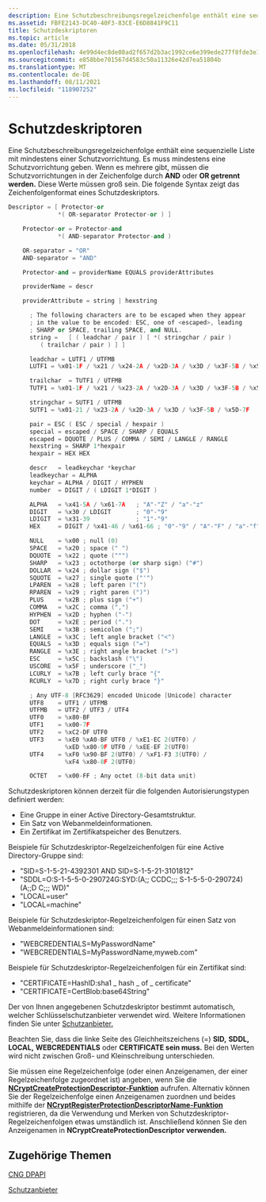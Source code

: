 ```yaml
---
description: Eine Schutzbeschreibungsregelzeichenfolge enthält eine sequenzielle Liste mit mindestens einer Schutzvorrichtung.
ms.assetid: FBFE2143-DC40-40F3-83CE-E6D8841F9C11
title: Schutzdeskriptoren
ms.topic: article
ms.date: 05/31/2018
ms.openlocfilehash: 4e99d4ec8de08ad2f657d2b3ac1992ce6e399ede277f8fde3e12f0732571b01a
ms.sourcegitcommit: e858bbe701567d4583c50a11326e42d7ea51804b
ms.translationtype: MT
ms.contentlocale: de-DE
ms.lasthandoff: 08/11/2021
ms.locfileid: "118907252"
---
```

# <a name="protection-descriptors"></a>Schutzdeskriptoren

Eine Schutzbeschreibungsregelzeichenfolge enthält eine sequenzielle Liste mit mindestens einer Schutzvorrichtung. Es muss mindestens eine Schutzvorrichtung geben. Wenn es mehrere gibt, müssen die Schutzvorrichtungen in der Zeichenfolge durch **AND** oder **OR getrennt werden.** Diese Werte müssen groß sein. Die folgende Syntax zeigt das Zeichenfolgenformat eines Schutzdeskriptors.


```C++
Descriptor = [ Protector-or
              *( OR-separator Protector-or ) ]

    Protector-or = Protector-and
              *( AND-separator Protector-and )

    OR-separator = "OR"
    AND-separator = "AND"

    Protector-and = providerName EQUALS providerAttributes

    providerName = descr

    providerAttribute = string | hexstring

      ; The following characters are to be escaped when they appear
      ; in the value to be encoded: ESC, one of <escaped>, leading
      ; SHARP or SPACE, trailing SPACE, and NULL.
      string =   [ ( leadchar / pair ) [ *( stringchar / pair )
         ( trailchar / pair ) ] ]

      leadchar = LUTF1 / UTFMB
      LUTF1 = %x01-1F / %x21 / %x24-2A / %x2D-3A / %x3D / %x3F-5B / %x5D-7F

      trailchar  = TUTF1 / UTFMB
      TUTF1 = %x01-1F / %x21 / %x23-2A / %x2D-3A / %x3D / %x3F-5B / %x5D-7F

      stringchar = SUTF1 / UTFMB
      SUTF1 = %x01-21 / %x23-2A / %x2D-3A / %x3D / %x3F-5B / %x5D-7F

      pair = ESC ( ESC / special / hexpair )
      special = escaped / SPACE / SHARP / EQUALS
      escaped = DQUOTE / PLUS / COMMA / SEMI / LANGLE / RANGLE
      hexstring = SHARP 1*hexpair
      hexpair = HEX HEX

      descr   = leadkeychar *keychar
      leadkeychar = ALPHA
      keychar = ALPHA / DIGIT / HYPHEN
      number  = DIGIT / ( LDIGIT 1*DIGIT )

      ALPHA   = %x41-5A / %x61-7A   ; "A"-"Z" / "a"-"z"
      DIGIT   = %x30 / LDIGIT       ; "0"-"9"
      LDIGIT  = %x31-39             ; "1"-"9"
      HEX     = DIGIT / %x41-46 / %x61-66 ; "0"-"9" / "A"-"F" / "a"-"f"

      NULL    = %x00 ; null (0)
      SPACE   = %x20 ; space (" ")
      DQUOTE  = %x22 ; quote (""")
      SHARP   = %x23 ; octothorpe (or sharp sign) ("#")
      DOLLAR  = %x24 ; dollar sign ("$")
      SQUOTE  = %x27 ; single quote ("'")
      LPAREN  = %x28 ; left paren ("(")
      RPAREN  = %x29 ; right paren (")")
      PLUS    = %x2B ; plus sign ("+")
      COMMA   = %x2C ; comma (",")
      HYPHEN  = %x2D ; hyphen ("-")
      DOT     = %x2E ; period (".")
      SEMI    = %x3B ; semicolon (";")
      LANGLE  = %x3C ; left angle bracket ("<")
      EQUALS  = %x3D ; equals sign ("=")
      RANGLE  = %x3E ; right angle bracket (">")
      ESC     = %x5C ; backslash ("\")
      USCORE  = %x5F ; underscore ("_")
      LCURLY  = %x7B ; left curly brace "{"
      RCURLY  = %x7D ; right curly brace "}"

      ; Any UTF-8 [RFC3629] encoded Unicode [Unicode] character
      UTF8    = UTF1 / UTFMB
      UTFMB   = UTF2 / UTF3 / UTF4
      UTF0    = %x80-BF
      UTF1    = %x00-7F
      UTF2    = %xC2-DF UTF0
      UTF3    = %xE0 %xA0-BF UTF0 / %xE1-EC 2(UTF0) /
                %xED %x80-9F UTF0 / %xEE-EF 2(UTF0)
      UTF4    = %xF0 %x90-BF 2(UTF0) / %xF1-F3 3(UTF0) /
                %xF4 %x80-8F 2(UTF0)

      OCTET   = %x00-FF ; Any octet (8-bit data unit)
```



Schutzdeskriptoren können derzeit für die folgenden Autorisierungstypen definiert werden:

-   Eine Gruppe in einer Active Directory-Gesamtstruktur.
-   Ein Satz von Webanmeldeinformationen.
-   Ein Zertifikat im Zertifikatspeicher des Benutzers.

Beispiele für Schutzdeskriptor-Regelzeichenfolgen für eine Active Directory-Gruppe sind:

-   "SID=S-1-5-21-4392301 AND SID=S-1-5-21-3101812"
-   "SDDL=O:S-1-5-5-0-290724G:SYD:(A;; CCDC;;; S-1-5-5-0-290724)(A;;D C;;; WD)"
-   "LOCAL=user"
-   "LOCAL=machine"

Beispiele für Schutzdeskriptor-Regelzeichenfolgen für einen Satz von Webanmeldeinformationen sind:

-   "WEBCREDENTIALS=MyPasswordName"
-   "WEBCREDENTIALS=MyPasswordName,myweb.com"

Beispiele für Schutzdeskriptor-Regelzeichenfolgen für ein Zertifikat sind:

-   "CERTIFICATE=HashID:sha1 \_ hash \_ of \_ certificate"
-   "CERTIFICATE=CertBlob:base64String"

Der von Ihnen angegebenen Schutzdeskriptor bestimmt automatisch, welcher Schlüsselschutzanbieter verwendet wird. Weitere Informationen finden Sie unter [Schutzanbieter.](protection-providers.md)

Beachten Sie, dass die linke Seite des Gleichheitszeichens (=) **SID,** **SDDL,** **LOCAL,** **WEBCREDENTIALS** oder **CERTIFICATE sein muss.** Bei den Werten wird nicht zwischen Groß- und Kleinschreibung unterschieden.

Sie müssen eine Regelzeichenfolge (oder einen Anzeigenamen, der einer Regelzeichenfolge zugeordnet ist) angeben, wenn Sie die [**NCryptCreateProtectionDescriptor-Funktion**](/windows/desktop/api/NCryptprotect/nf-ncryptprotect-ncryptcreateprotectiondescriptor) aufrufen. Alternativ können Sie der Regelzeichenfolge einen Anzeigenamen zuordnen und beides mithilfe der [**NCryptRegisterProtectionDescriptorName-Funktion**](/windows/desktop/api/NCryptprotect/nf-ncryptprotect-ncryptregisterprotectiondescriptorname) registrieren, da die Verwendung und Merken von Schutzdeskriptor-Regelzeichenfolgen etwas umständlich ist. Anschließend können Sie den Anzeigenamen in **NCryptCreateProtectionDescriptor verwenden.**

## <a name="related-topics"></a>Zugehörige Themen

<dl> <dt>

[CNG DPAPI](cng-dpapi.md)
</dt> <dt>

[Schutzanbieter](protection-providers.md)
</dt> </dl>

 

 



